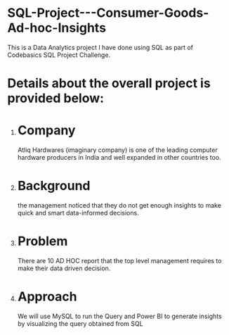 # SQL-Project---Consumer-Goods-Ad-hoc-Insights
This is a Data Analytics project I have done using SQL as part of Codebasics SQL Project Challenge.

# Details about the overall project is provided below:

1. # Company
   Atliq Hardwares (imaginary company) is one of the leading computer hardware producers in India and well expanded in other countries too.
    
2. # Background
     the management noticed that they do not get enough insights to make quick and smart data-informed decisions.
   
3. # Problem
     There are 10 AD HOC report that the top level management requires to make their data driven decision.

4. # Approach
      We will use MySQL to run the Query and Power BI to generate insights by visualizing the query obtained from SQL









